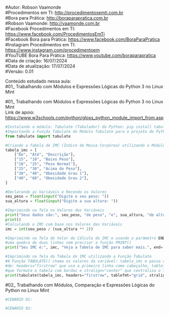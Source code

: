 #Autor: Robson Vaamonde<br>
#Procedimentos em TI: http://procedimentosemti.com.br<br>
#Bora para Prática: http://boraparapratica.com.br<br>
#Robson Vaamonde: http://vaamonde.com.br<br>
#Facebook Procedimentos em TI: https://www.facebook.com/ProcedimentosEmTi<br>
#Facebook Bora para Prática: https://www.facebook.com/BoraParaPratica<br>
#Instagram Procedimentos em TI: https://www.instagram.com/procedimentoem<br>
#YouTUBE Bora Para Prática: https://www.youtube.com/boraparapratica<br>
#Data de criação: 16/07/2024<br>
#Data de atualização: 17/07/2024<br>
#Versão: 0.01<br>

Conteúdo estudado nessa aula:<br>
#01_ Trabalhando com Módulos e Expressões Lógicas do Python 3 no Linux Mint<br>

#01_ Trabalhando com Módulos e Expressões Lógicas do Python 3 no Linux Mint<br>
Link de apoio: https://www.w3schools.com/python/gloss_python_module_import_from.asp
```python
#Instalando o módulo: Tabulate (Tabulador) do Python: pip install tabulate
#Importando a Função Tabulate do Módulo Tabulate para o projeto do Python
from tabulate import tabulate

#Criando a Tabela de IMC (Índice de Massa Corpórea) utilizando o Módulo Tabulate
tabela_imc = [ 
	["De", "Até", "Descrição"],
	["15", "18", "Baixo Peso"],
	["18", "25", "Peso Normal"],
	["25", "30", "Acima do Peso"],
	["30", "40", "Obesidade Grau 1"],
	["40", "60", "Obesidade Grau 2"],
]

#Declarando as Variáveis e Recendo os Valores
seu_peso = float(input("Digite o seu peso: "))
sua_altura = float(input("Digite a sua altura: "))

#Imprimindo na Tela os Valores das Variáveis
print("Seus dados são:", seu_peso, "de peso", "e", sua_altura, "de altura.")
print()
#Calculando o IMC com base nos Valores das Variáveis
imc = int(seu_peso / (sua_altura ** 2))

#Imprimindo na Tela do Valor do Cálculo do IMC e usando o parâmetro END para criar
#uma quebra de duas linhas sem precisar a função PRINT()
print("Seu IMC é:", imc, "Veja a Tabela de IMC para saber mais.", end='\n\n')

#Imprimindo na Tela da Tabela do IMC utilizando a Função Tabulate
#A Função TABULATE() chama os valores da variável: tabela_imc e passa os parâmetros
#de: headers="firstrow" que usa a primeira linha como cabeçalho, tablefmt="grid"
#que formata a tabela com bordas e stralign="center" que centraliza o Texto.
print(tabulate(tabela_imc, headers="firstrow", tablefmt="grid", stralign="center"))
```

#02_ Trabalhando com Módulos, Comparação e Expressões Lógicas do Python no Linux Mint<br>
```python
#CENÁRIO 01:
```

```python
#CENÁRIO 02:
```